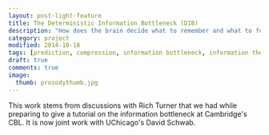 ```yaml
---
layout: post-light-feature
title: The Deterministic Information Bottleneck (DIB)
description: "How does the brain decide what to remember and what to forget?"
category: project
modified: 2014-10-18
tags: [prediction, compression, information bottleneck, information theory, machine learning, memory, learning, projects]
draft: true
comments: true
image:
  thumb: prosodythumb.jpg
---
```





This work stems from discussions with Rich Turner that we had while preparing to give a tutorial on the information bottleneck at Cambridge's CBL. It is now joint work with UChicago's David Schwab.